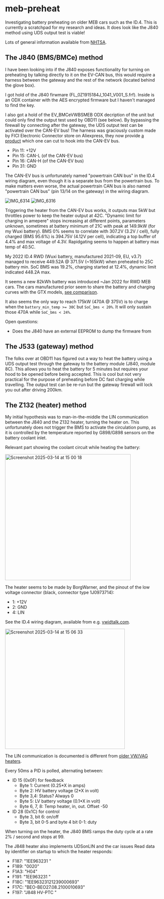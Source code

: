 # meb-preheat
Investigating battery preheating on older MEB cars such as the ID.4. This is currently a scratchpad for my research and ideas. It does look like the J840 method using UDS output test is viable!

Lots of general information available from [NHTSA](https://static.nhtsa.gov/odi/tsbs/2021/MC-10186407-0001.pdf).

## The J840 (BMS/BMCe) method
I have been looking into if the J840 exposes functionality for turning on preheating by talking directly to it on the EV-CAN bus, this would require a harness between the gateway and the rest of the network (located behind the glove box).

I got hold of the J840 firwmare (FL_0Z1915184J_1041_V001_S.frf). Inside is an ODX container with the AES encrypted firmware but I haven't managed to find the key.

I also got a hold of the EV_BMCeVWBSMEB ODX decription of the unit but could only find the output test used by OBD11 (see below). By bypassing the firewall by connecting after the gateway, the UDS output test can be activated over the CAN-EV bus! The harness was graciously custom made by FICI Electronic Connector store on Aliexpress, they now provide [a product](https://www.aliexpress.com/item/1005008006846323.html) which one can cut to hook into the CAN-EV bus.

 - Pin 11: +12V
 - Pin 15: CAN-L (of the CAN-EV bus)
 - Pin 16: CAN-H (of the CAN-EV bus)
 - Pin 31: GND

The CAN-EV bus is unfortunately named "powertrain CAN bus" in the ID.4 wiring diagram, even though it is a separate bus from the powertrain bus. To make matters even worse, the actual powertrain CAN bus is also named "powertrain CAN bus" (pin 13/14 on the gateway) in the wiring diagram.

![IMG_6314](https://github.com/user-attachments/assets/5db893a3-dfbd-468c-a423-8d09f005f737)
![IMG_6316](https://github.com/user-attachments/assets/7fa45861-95a9-4cbc-8cf9-8b60646e177c)

Triggering the heater from the CAN-EV bus works, it outputs max 5kW but throttles power to keep the heater output at 42C. "Dynamic limit for charging in amepere" stops increasing at different points, parameters unknown, sometimes at battery minimum of 21C with peak at 149.9kW (for my Wuxi battery). BMS 0% seems to correlate with 307.2V (3.2V / cell), fully charged (BMS 95.6%) is 394.75V (4.12V per cell), indicating a top buffer of 4.4% and max voltage of 4.3V. Rapidgating seems to happen at battery max temp of 40.5C.

My 2022 ID.4 RWD (Wuxi battery, manufactured 2021-09, EU, v3.7) managed to receive 449.52A @ 371.5V (~165kW) when preheated to 25C battery min. SoC BMS was 19.2%, charging started at 12.4%, dynamic limit indicated 448.2A max.

It seems a new 82kWh battery was introduced ~Jan 2022 for RWD MEB cars. The cars manufactured prior seem to share the battery and charging curves with the GTX models, [see comparison](https://youtu.be/Z7BFLUTt_bI?t=186).

It also seems the only way to reach 175kW (470A @ 375V) is to charge when the `battery_min_temp >= 30C` but `SoC_bms < 20%`. It will only sustain those 470A while `SoC_bms < 24%`.

Open questions:
 - Does the J840 have an external EEPROM to dump the firmware from

## The J533 (gateway) method
The folks over at OBD11 has figured out a way to heat the battery using a UDS output test through the gateway to the battery module (J840, module 8C). This allows you to heat the battery for 5 minutes but requires your hood to be opened before being accepted. This is cool but not very practical for the purpose of preheating before DC fast charging while travelling. The output test can be re-run but the gateway firewall will lock you out after driving 200km.

## The Z132 (heater) method
My initial hypothesis was to man-in-the-middle the LIN communication between the J840 and the Z132 heater, turning the heater on. This unfortunately does not trigger the BMS to activate the circulation pump, as it is controlled by the temperature reported by G898/G898 sensors on the battery coolant inlet.

Relevant part showing the coolant circuit while heating the battery:

<img width="410" alt="Screenshot 2025-03-14 at 15 00 18" src="https://github.com/user-attachments/assets/889807ee-34fd-44f2-a610-42f394f634ba" />

The heater seems to be made by BorgWarner, and the pinout of the low voltage connector (black, connector type 1J0973714):
 - 1: +12V
 - 2: GND
 - 4: LIN

See the ID.4 wiring diagram, available from e.g. [vwidtalk.com](https://www.vwidtalk.com/threads/repair-manual-and-all-kinds-of-id-4-information.14263).

<img width="391" alt="Screenshot 2025-03-14 at 15 06 33" src="https://github.com/user-attachments/assets/dd0b78ba-e854-4e69-aba7-3779fff136a7" />

The LIN communication is documented is different from [older VW/VAG heaters](https://openinverter.org/wiki/Volkswagen_Heater#LIN_Bus_Communication).

Every 50ms a PID is polled, alternating between:
 - ID 15 (0x0F) for feedback
   - Byte 1: Current (0.25*X in amps)
   - Byte 2: HV battery voltage (2*X in volt)
   - Byte 3,4: Status? Always 0
   - Byte 5: LV battery voltage (0.1*X in volt)
   - Byte 6, 7, 8: Temp heater, in, out. Offset -50
 - ID 28 (0x1C) for control
   - Byte 3, bit 6: on/off
   - Byte 3, bit 0-5 and byte 4 bit 0-1: duty

When turning on the heater, the J840 BMS ramps the duty cycle at a rate 2% / second and stops at 99.

The J848 heater also implements UDSonLIN and the car issues Read data by identifier on startup to which the heater responds:
- F187: "1EE963231  "
- F189: "0020"
- F1A3: "H04"
- F191: "1EE963231  "
- F18C: "1EE96323121239000693"
- F17C: "BEO-BEO27.08.2100010693"
- F197: "J848 HV-PTC  "
